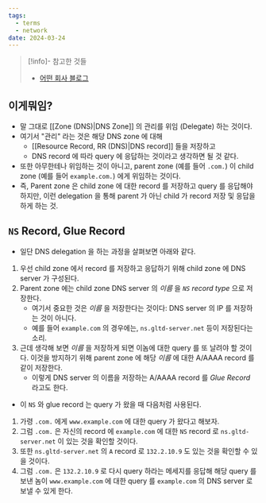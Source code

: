```yaml
---
tags:
  - terms
  - network
date: 2024-03-24
---
```

> [!info]- 참고한 것들
> - [어떤 회사 블로그](https://www.catchpoint.com/dns-monitoring/dns-delegation)

## 이게뭐임?

- 말 그대로 [[Zone (DNS)|DNS Zone]] 의 관리를 위임 (Delegate) 하는 것이다.
- 여기서 "관리" 라는 것은 해당 DNS zone 에 대해
	- [[Resource Record, RR (DNS)|DNS record]] 들을 저장하고
	- DNS record 에 따라 query 에 응답하는 것이라고 생각하면 될 것 같다.
- 또한 아무한테나 위임하는 것이 아니고, parent zone (예를 들어 `.com.`) 이 child zone (예를 들어 `example.com.`) 에게 위임하는 것이다.
- 즉, Parent zone 은 child zone 에 대한 record 를 저장하고 query 를 응답해야 하지만, 이런 delegation 을 통해 parent 가 아닌 child 가 record 저장 및 응답을 하게 하는 것.

## `NS` Record, Glue Record

- 일단 DNS delegation 을 하는 과정을 살펴보면 아래와 같다.

1. 우선 child zone 에서 record 를 저장하고 응답하기 위해 child zone 에 DNS server 가 구성된다.
2. Parent zone 에는 child zone DNS server 의 *이름* 을 *`NS` record type* 으로 저장한다.
	- 여기서 중요한 것은 *이름* 을 저장한다는 것이다: DNS server 의 IP 를 저장하는 것이 아니다.
	- 예를 들어 `example.com` 의 경우에는, `ns.gltd-server.net` 등이 저장된다는 소리.
3. 근데 생각해 보면 *이름* 을 저장하게 되면 이놈에 대한 query 를 또 날려야 할 것이다. 이것을 방지하기 위해 parent zone 에 해당 *이름* 에 대한 A/AAAA record 를 같이 저장한다.
	- 이렇게 DNS server 의 이름을 저장하는 A/AAAA record 를 *Glue Record* 라고도 한다.

- 이 `NS` 와 glue record 는 query 가 왔을 때 다음처럼 사용된다.

1. 가령 `.com.` 에게 `www.example.com` 에 대한 query 가 왔다고 해보자.
2. 그럼 `.com.` 은 자신의 record 에 `example.com` 에 대한 `NS` record 로 `ns.gltd-server.net` 이 있는 것을 확인할 것이다.
3. 또한 `ns.gltd-server.net` 의 `A` record 로 `132.2.10.9` 도 있는 것을 확인할 수 있을 것이다.
4. 그럼 `.com.` 은 `132.2.10.9` 로 다시 query 하라는 메세지를 응답해 해당 query 를 보낸 놈이 `www.example.com` 에 대한 query 를 `example.com` 의 DNS server 로 보낼 수 있게 한다.